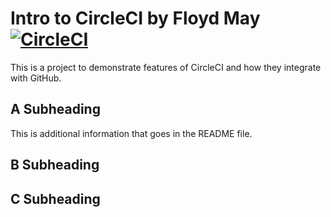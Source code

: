 # Intro to CircleCI by Floyd May [![CircleCI](https://circleci.com/gh/odeeka/circleci-intro/tree/master.svg?style=svg)](https://circleci.com/gh/odeeka/circleci-intro/tree/master)

This is a project to demonstrate features of CircleCI and how they integrate with GitHub.

## A Subheading

This is additional information that goes in the README file.

## B Subheading

## C Subheading
